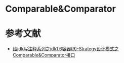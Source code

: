 # Comparable&Comparator



# 参考文献

- [给jdk写注释系列之jdk1.6容器(9)-Strategy设计模式之Comparable&Comparator接口](https://www.cnblogs.com/tstd/p/5090401.html)